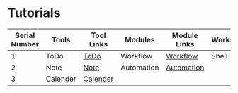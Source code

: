 # Tutorials

| Serial Number | Tools          | Tool Links                          | Modules        | Module Links                          |   Workshops      |     Workshop Link
|---------------|---------------|------------------------------------|---------------|---------------------------------------|---------------------|------------------
| 1             | ToDo          | [ToDo](./tutorials/todo.md)        | Workflow      | [Workflow](./tutorials/workflow.md) |   Shell               | [Shell](./tutorials/shell.md)
| 2             | Note          | [Note](./tutorials/notes.md)       | Automation    | [Automation](./tutorials/automation) |
| 3             | Calender      | [Calender](./tutorials/calender.md)|                                                     


